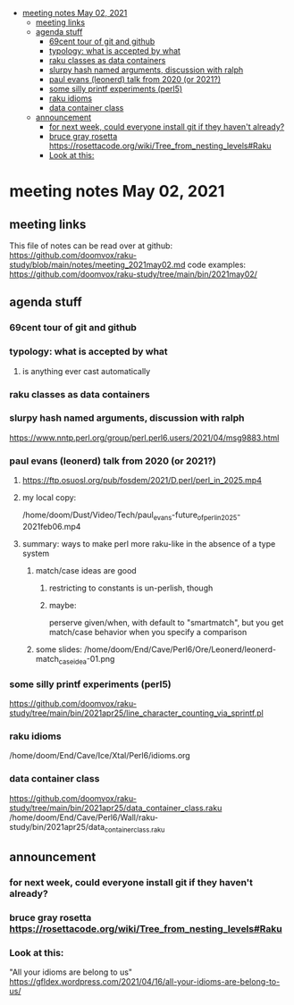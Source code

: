 - [meeting notes May 02, 2021](#orgac3ed7b)
  - [meeting links](#orgc209cdc)
  - [agenda stuff](#org11e4612)
    - [69cent tour of git and github](#org1afff03)
    - [typology: what is accepted by what](#org8ad0fa8)
    - [raku classes as data containers](#orga26df93)
    - [slurpy hash named arguments, discussion with ralph](#orgac5b562)
    - [paul evans (leonerd) talk from 2020 (or 2021?)](#org44f9f7e)
    - [some silly printf experiments (perl5)](#org690d4ed)
    - [raku idioms](#org2736375)
    - [data container class](#org4b62b16)
  - [announcement](#org5cb5b39)
    - [for next week, could everyone install git if they haven't already?](#orgfb1c453)
    - [bruce gray rosetta  <https://rosettacode.org/wiki/Tree_from_nesting_levels#Raku>](#orgae04956)
    - [Look at this:](#org1f3ec97)


<a id="orgac3ed7b"></a>

# meeting notes May 02, 2021


<a id="orgc209cdc"></a>

## meeting links

This file of notes can be read over at github: <https://github.com/doomvox/raku-study/blob/main/notes/meeting_2021may02.md> code examples: <https://github.com/doomvox/raku-study/tree/main/bin/2021may02/>


<a id="org11e4612"></a>

## agenda stuff


<a id="org1afff03"></a>

### 69cent tour of git and github


<a id="org8ad0fa8"></a>

### typology: what is accepted by what

1.  is anything ever cast automatically


<a id="orga26df93"></a>

### raku classes as data containers


<a id="orgac5b562"></a>

### slurpy hash named arguments, discussion with ralph

<https://www.nntp.perl.org/group/perl.perl6.users/2021/04/msg9883.html>


<a id="org44f9f7e"></a>

### paul evans (leonerd) talk from 2020 (or 2021?)

1.  <https://ftp.osuosl.org/pub/fosdem/2021/D.perl/perl_in_2025.mp4>

2.  my local copy:

    /home/doom/Dust/Video/Tech/paul<sub>evans</sub>-future<sub>of</sub><sub>perl</sub><sub>in</sub><sub>2025</sub>-2021feb06.mp4

3.  summary: ways to make perl more raku-like in the absence of a type system

    1.  match/case ideas are good
    
        1.  restricting to constants is un-perlish, though
        
        2.  maybe:
        
            perserve given/when, with default to "smartmatch", but you get match/case behavior when you specify a comparison
    
    2.  some slides: /home/doom/End/Cave/Perl6/Ore/Leonerd/leonerd-match<sub>case</sub><sub>idea</sub>-01.png


<a id="org690d4ed"></a>

### some silly printf experiments (perl5)

<https://github.com/doomvox/raku-study/tree/main/bin/2021apr25/line_character_counting_via_sprintf.pl>


<a id="org2736375"></a>

### raku idioms

/home/doom/End/Cave/Ice/Xtal/Perl6/idioms.org


<a id="org4b62b16"></a>

### data container class

<https://github.com/doomvox/raku-study/tree/main/bin/2021apr25/data_container_class.raku> /home/doom/End/Cave/Perl6/Wall/raku-study/bin/2021apr25/data<sub>container</sub><sub>class.raku</sub>


<a id="org5cb5b39"></a>

## announcement


<a id="orgfb1c453"></a>

### for next week, could everyone install git if they haven't already?


<a id="orgae04956"></a>

### bruce gray rosetta  <https://rosettacode.org/wiki/Tree_from_nesting_levels#Raku>


<a id="org1f3ec97"></a>

### Look at this:

"All your idioms are belong to us" <https://gfldex.wordpress.com/2021/04/16/all-your-idioms-are-belong-to-us/>
